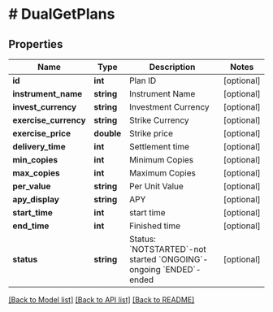 # # DualGetPlans

## Properties

Name | Type | Description | Notes
------------ | ------------- | ------------- | -------------
**id** | **int** | Plan ID | [optional] 
**instrument_name** | **string** | Instrument Name | [optional] 
**invest_currency** | **string** | Investment Currency | [optional] 
**exercise_currency** | **string** | Strike Currency | [optional] 
**exercise_price** | **double** | Strike price | [optional] 
**delivery_time** | **int** | Settlement time | [optional] 
**min_copies** | **int** | Minimum Copies | [optional] 
**max_copies** | **int** | Maximum Copies | [optional] 
**per_value** | **string** | Per Unit Value | [optional] 
**apy_display** | **string** | APY | [optional] 
**start_time** | **int** | start time | [optional] 
**end_time** | **int** | Finished time | [optional] 
**status** | **string** | Status:   &#x60;NOTSTARTED&#x60;-not started  &#x60;ONGOING&#x60;-ongoing  &#x60;ENDED&#x60;-ended | [optional] 

[[Back to Model list]](../../README.md#documentation-for-models) [[Back to API list]](../../README.md#documentation-for-api-endpoints) [[Back to README]](../../README.md)
